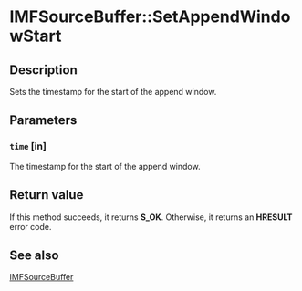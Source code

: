 # IMFSourceBuffer::SetAppendWindowStart

## Description

Sets the timestamp for the start of the append window.

## Parameters

### `time` [in]

The timestamp for the start of the append window.

## Return value

If this method succeeds, it returns **S_OK**. Otherwise, it returns an **HRESULT** error code.

## See also

[IMFSourceBuffer](https://learn.microsoft.com/windows/desktop/api/mfmediaengine/nn-mfmediaengine-imfsourcebuffer)